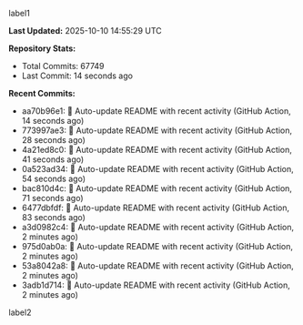 
label1 
<!-- ACTIVITY_START -->
**Last Updated:** 2025-10-10 14:55:29 UTC

**Repository Stats:**
- Total Commits: 67749
- Last Commit: 14 seconds ago

**Recent Commits:**
- aa70b96e1: 🤖 Auto-update README with recent activity (GitHub Action, 14 seconds ago)
- 773997ae3: 🤖 Auto-update README with recent activity (GitHub Action, 28 seconds ago)
- 4a21ed8c0: 🤖 Auto-update README with recent activity (GitHub Action, 41 seconds ago)
- 0a523ad34: 🤖 Auto-update README with recent activity (GitHub Action, 54 seconds ago)
- bac810d4c: 🤖 Auto-update README with recent activity (GitHub Action, 71 seconds ago)
- 6477dbfdf: 🤖 Auto-update README with recent activity (GitHub Action, 83 seconds ago)
- a3d0982c4: 🤖 Auto-update README with recent activity (GitHub Action, 2 minutes ago)
- 975d0ab0a: 🤖 Auto-update README with recent activity (GitHub Action, 2 minutes ago)
- 53a8042a8: 🤖 Auto-update README with recent activity (GitHub Action, 2 minutes ago)
- 3adb1d714: 🤖 Auto-update README with recent activity (GitHub Action, 2 minutes ago)
<!-- ACTIVITY_END -->

label2
